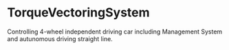 # TorqueVectoringSystem
Controlling 4-wheel independent driving car including Management System and autunomous driving straight line.
